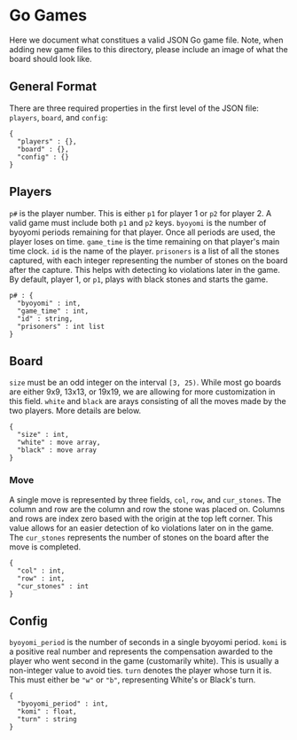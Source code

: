 # Go Games

Here we document what constitues a valid JSON Go game file.
Note, when adding new game files to this directory, please include an image of what the board should look like.

## General Format

There are three required properties in the first level of the JSON file: `players`, `board`, and `config`:
```
{
  "players" : {},
  "board" : {},
  "config" : {}
}
```

## Players

`p#` is the player number. This is either `p1` for player 1 or `p2` for player 2. A valid game must include both `p1` and `p2` keys.
`byoyomi` is the number of byoyomi periods remaining for that player. Once all periods are used, the player loses on time.
`game_time` is the time remaining on that player's main time clock.
`id` is the name of the player.
`prisoners` is a list of all the stones captured, with each integer representing the number of stones on the board after the capture. This helps with detecting ko violations later in the game. 
By default, player 1, or `p1`, plays with black stones and starts the game.

```
p# : {
  "byoyomi" : int,
  "game_time" : int,
  "id" : string,
  "prisoners" : int list
}
```

## Board

`size` must be an odd integer on the interval `[3, 25)`. While most go boards are either 9x9, 13x13, or 19x19, we are allowing for more customization in this field. 
`white` and `black` are arays consisting of all the moves made by the two players. More details are below.
```
{
  "size" : int,
  "white" : move array,
  "black" : move array
}
```

### Move

A single move is represented by three fields, `col`, `row`, and `cur_stones`. The column and row are the column and row the stone was placed on. Columns and rows are index zero based with the origin at the top left corner. This value allows for an easier detection of ko violations later on in the game. The `cur_stones` represents the number of stones on the board after the move is completed.
```
{
  "col" : int,
  "row" : int,
  "cur_stones" : int
}
```

## Config

`byoyomi_period` is the number of seconds in a single byoyomi period.
`komi` is a positive real number and represents the compensation awarded to the player who went second in the game (customarily white). This is usually a non-integer value to avoid ties.
`turn` denotes the player whose turn it is. This must either be `"w"` or `"b"`, representing White's or Black's turn.
```
{
  "byoyomi_period" : int,
  "komi" : float,
  "turn" : string
}
```
